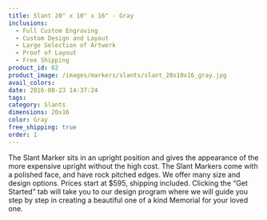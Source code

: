 ```yaml
---
title: Slant 20" x 10" x 16" - Gray
inclusions:
  - Full Custom Engraving
  - Custom Design and Layout
  - Large Selection of Artwork
  - Proof of Layout
  - Free Shipping
product_id: 62
product_image: /images/markers/slants/slant_20x10x16_gray.jpg
avail_colors: 
date: 2016-08-23 14:37:24
tags: 
category: Slants
dimensions: 20x16
color: Gray
free_shipping: true
order: 1
---
```

The Slant Marker sits in an upright position and gives the appearance of the more expensive upright without the high cost. The Slant Markers come with a polished face, and have rock pitched edges. We offer many size and design options. Prices start at $595, shipping included. Clicking the “Get Started” tab will take you to our design program where we will guide you step by step in creating a beautiful one of a kind Memorial for your loved one.